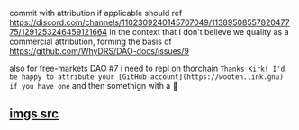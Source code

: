 commit with attribution if applicable should ref https://discord.com/channels/1102309240145707049/1138950855782047775/1291253246459121664
in the context that I don't believe we quality as a commercial attribution, forming the basis of https://github.com/WhyDRS/DAO-docs/issues/9

also for free-markets DAO #7 i need to repl on thorchain `Thanks Kirk! I'd be happy to attribute your [GitHub account](https://wooten.link.gnu) if you have one` and then somethign with a 🤝

## [imgs src](https://discord.com/channels/955819881989808128/1068991643828633732/1285357959710244874)
